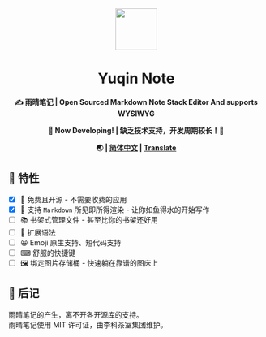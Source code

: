 <div align = "center">
  <img src="https://raw.githubusercontent.com/xwtlt/Yuqin/main/src/logo.png" height="82" width="82"/>
  <h1>Yuqin Note</h1>
  <p><b>✍ 雨晴笔记 | Open Sourced Markdown Note Stack Editor And supports WYSIWYG</b></p>
  <p><b>🧪 Now Developing! | 缺乏技术支持，开发周期较长！💾</b></p>
  <b>🌏 | <a href="https://github.com/xwtlt/Yuqin/README.md">简体中文</a> | <a href="https://github.com/xwtlt/Yuqin/">Translate</a></b>
 </div>

## 🌟 特性

- [x] 🛂 免费且开源 - 不需要收费的应用
- [x] 🧾 支持 `Markdown` 所见即所得渲染 - 让你如鱼得水的开始写作 
- [ ] 📚 书架式管理文件 - 甚至比你的书架还好用
- [ ] 🎨 扩展语法
- [ ] 😀 Emoji 原生支持、短代码支持
- [ ] ⌨ 舒服的快捷键
- [ ] 🖼 绑定图片存储桶 - 快速躺在靠谱的图床上

## 🌠 后记

雨晴笔记的产生，离不开各开源库的支持。<br>
雨晴笔记使用 MIT 许可证，由李科茶室集团维护。
